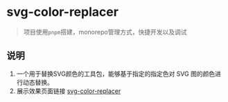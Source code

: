 # svg-color-replacer
 
> 项目使用`pnpm`搭建，monorepo管理方式，快捷开发以及调试
## 说明
1. 一个用于替换SVG颜色的工具包，能够基于指定的指定色对 SVG 图的颜色进行动态替换。
2. 展示效果页面链接 [svg-color-replacer](https://svg-color-replacer.vercel.app/)